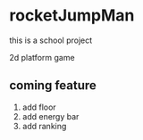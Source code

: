 # rocketJumpMan

this is a school project

2d platform game

coming feature
----------------
1. add floor
2. add energy bar
3. add ranking
